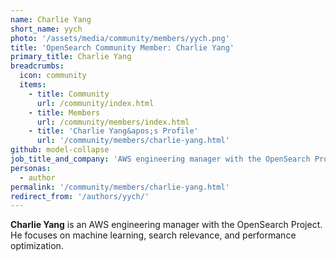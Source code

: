 ```yaml
---
name: Charlie Yang
short_name: yych
photo: '/assets/media/community/members/yych.png'
title: 'OpenSearch Community Member: Charlie Yang'
primary_title: Charlie Yang
breadcrumbs:
  icon: community
  items:
    - title: Community
      url: /community/index.html
    - title: Members
      url: /community/members/index.html
    - title: 'Charlie Yang&apos;s Profile'
      url: '/community/members/charlie-yang.html'
github: model-collapse
job_title_and_company: 'AWS engineering manager with the OpenSearch Project'
personas:
  - author
permalink: '/community/members/charlie-yang.html'
redirect_from: '/authors/yych/'
---
```


**Charlie Yang** is an AWS engineering manager with the OpenSearch Project. He focuses on machine learning, search relevance, and performance optimization.